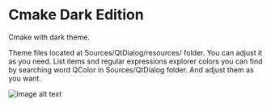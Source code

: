 # Cmake Dark Edition

Cmake with dark theme.

Theme files located at Sources/QtDialog/resources/ folder.
You can adjust it as you need.
List items snd regular expressions explorer colors you can find by searching word QColor in Sources/QtDialog folder. 
And adjust them as you want.

![image alt text](F:/Screenshot.png)

